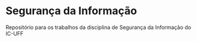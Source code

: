 # Segurança da Informação
Repositório para os trabalhos da disciplina de Segurança da Informação do IC-UFF
